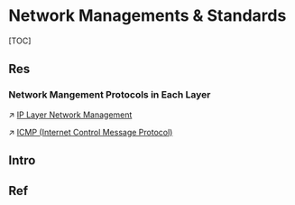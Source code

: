 # Network Managements & Standards

[TOC]



## Res
### Network Mangement Protocols in Each Layer
↗ [IP Layer Network Management](../../0x05%20Network%20Layer/Control%20Plane%20(Routing%20&%20Managements)/IP%20Layer%20Network%20Management/IP%20Layer%20Network%20Management.md)


↗ [ICMP (Internet Control Message Protocol)](../../0x05%20Network%20Layer/Control%20Plane%20(Routing%20&%20Managements)/IP%20Layer%20Network%20Management/ICMP%20(Internet%20Control%20Message%20Protocol)/ICMP%20(Internet%20Control%20Message%20Protocol).md)



## Intro


## Ref

